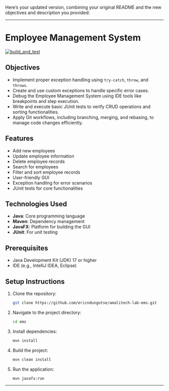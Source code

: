 Here’s your updated version, combining your original README and the new objectives and description you provided:

---

# Employee Management System

[![build_and_test](https://github.com/ericndungutse/amalitech-lab-emps-enhancement/actions/workflows/ci.yml/badge.svg)](https://github.com/ericndungutse/amalitech-lab-emps-enhancement/actions/workflows/ci.yml)

## **Objectives**

- Implement proper exception handling using `try-catch`, `throw`, and `throws`.
- Create and use custom exceptions to handle specific error cases.
- Debug the Employee Management System using IDE tools like breakpoints and step execution.
- Write and execute basic JUnit tests to verify CRUD operations and sorting functionalities.
- Apply Git workflows, including branching, merging, and rebasing, to manage code changes efficiently.

## **Features**

- Add new employees
- Update employee information
- Delete employee records
- Search for employees
- Filter and sort employee records
- User-friendly GUI
- Exception handling for error scenarios
- JUnit tests for core functionalities

## **Technologies Used**

- **Java**: Core programming language
- **Maven**: Dependency management
- **JavaFX**: Platform for building the GUI
- **JUnit**: For unit testing

## **Prerequisites**

- Java Development Kit (JDK) 17 or higher
- IDE (e.g., IntelliJ IDEA, Eclipse)

## **Setup Instructions**

1. Clone the repository:
   ```bash
   git clone https://github.com/ericndungutse/amalitech-lab-ems.git
   ```
2. Navigate to the project directory:
   ```bash
   cd ems
   ```
3. Install dependencies:
   ```bash
   mvn install
   ```
4. Build the project:
   ```bash
   mvn clean install
   ```
5. Run the application:
   ```bash
   mvn javafx:run
   ```

---